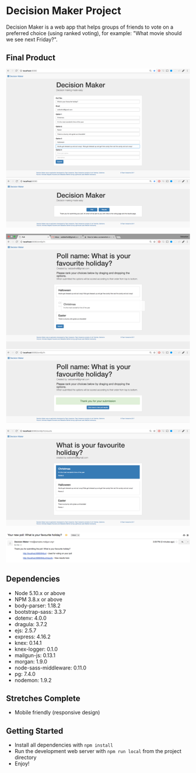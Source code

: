 # Decision Maker Project

Decision Maker is a web app that helps groups of friends to vote on a preferred choice (using ranked voting), for example: "What movie should we see next Friday?".

## Final Product

!['Main Page With Three Options For The Poll'](https://github.com/JohYoshida/midterm/blob/dev/docs/mainpage.png)
!['Main Page After A Poll Has Been Submitted'](https://github.com/JohYoshida/midterm/blob/dev/docs/mainpage-submit.png)

!['Voting Page Showing Drag And Drop'](https://github.com/JohYoshida/midterm/blob/dev/docs/pollspage.png)
!['Voting Page After A Vote Has Been Submitted'](https://github.com/JohYoshida/midterm/blob/dev/docs/pollspage-submit.png)

!['Results Page'](https://github.com/JohYoshida/midterm/blob/dev/docs/resultspage.png)

!['Email Sent To Creator After They Submit The Poll'](https://github.com/JohYoshida/midterm/blob/dev/docs/email.png)


## Dependencies

- Node 5.10.x or above
- NPM 3.8.x or above
- body-parser: 1.18.2
- bootstrap-sass: 3.3.7
- dotenv: 4.0.0
- dragula: 3.7.2
- ejs: 2.5.7
- express: 4.16.2
- knex: 0.14.1
- knex-logger: 0.1.0
- mailgun-js: 0.13.1
- morgan: 1.9.0
- node-sass-middleware: 0.11.0
- pg: 7.4.0
- nodemon: 1.9.2

## Stretches Complete

- Mobile friendly (responsive design)

## Getting Started

- Install all dependencies with `npm install` 
- Run the development web server with `npm run local` from the project directory
- Enjoy!

